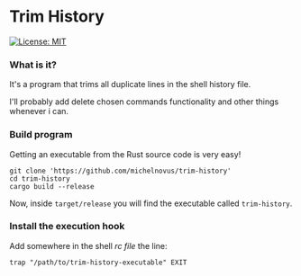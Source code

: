 # Trim History

[![License: MIT](https://img.shields.io/badge/License-MIT-yellow.svg?style=flat-square)](https://opensource.org/licenses/MIT)

### What is it?

It's a program that trims all duplicate lines in the shell history file.

I'll probably add delete chosen commands functionality and other things
whenever i can.

### Build program

Getting an executable from the Rust source code is very easy!  

```
git clone 'https://github.com/michelnovus/trim-history'  
cd trim-history  
cargo build --release
```

Now, inside `target/release` you will find the executable called `trim-history`.

### Install the execution hook

Add somewhere in the shell *rc file* the line:

```
trap "/path/to/trim-history-executable" EXIT
```
